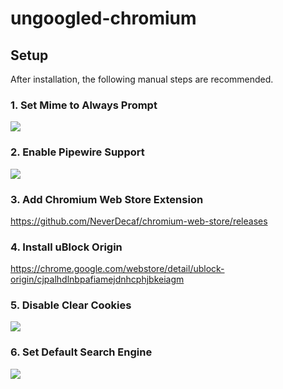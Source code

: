 # ungoogled-chromium

## Setup

After installation, the following manual steps are recommended.

### 1. Set Mime to Always Prompt

![](docs/mime.png)

### 2. Enable Pipewire Support

![](docs/pipewire.png)

### 3. Add Chromium Web Store Extension

https://github.com/NeverDecaf/chromium-web-store/releases

### 4. Install uBlock Origin

https://chrome.google.com/webstore/detail/ublock-origin/cjpalhdlnbpafiamejdnhcphjbkeiagm

### 5. Disable Clear Cookies

![](docs/disable_clear_cookies.png)

### 6. Set Default Search Engine

![](docs/default_search_engine.png)
